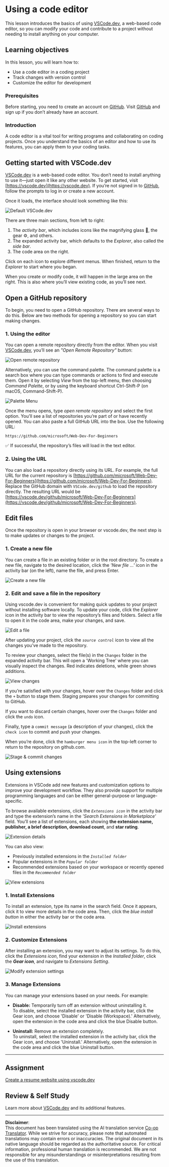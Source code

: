 <!--
CO_OP_TRANSLATOR_METADATA:
{
  "original_hash": "1ba61d96a11309a2a6ea507496dcf7e5",
  "translation_date": "2025-08-29T13:25:55+00:00",
  "source_file": "8-code-editor/1-using-a-code-editor/README.md",
  "language_code": "en"
}
-->
# Using a code editor

This lesson introduces the basics of using [VSCode.dev](https://vscode.dev), a web-based code editor, so you can modify your code and contribute to a project without needing to install anything on your computer.

## Learning objectives

In this lesson, you will learn how to:

- Use a code editor in a coding project
- Track changes with version control
- Customize the editor for development

### Prerequisites

Before starting, you need to create an account on [GitHub](https://github.com). Visit [GitHub](https://github.com/) and sign up if you don’t already have an account.

### Introduction

A code editor is a vital tool for writing programs and collaborating on coding projects. Once you understand the basics of an editor and how to use its features, you can apply them to your coding tasks.

## Getting started with VSCode.dev

[VSCode.dev](https://vscode.dev) is a web-based code editor. You don’t need to install anything to use it—just open it like any other website. To get started, visit [https://vscode.dev](https://vscode.dev). If you’re not signed in to [GitHub](https://github.com/), follow the prompts to log in or create a new account.

Once it loads, the interface should look something like this:

![Default VSCode.dev](../../../../translated_images/default-vscode-dev.5d06881d65c1b3234ce50cd9ed3b0028e6031ad5f5b441bcbed96bfa6311f6d0.en.png)

There are three main sections, from left to right:

1. The _activity bar_, which includes icons like the magnifying glass 🔎, the gear ⚙️, and others.
2. The expanded activity bar, which defaults to the _Explorer_, also called the _side bar_.
3. The code area on the right.

Click on each icon to explore different menus. When finished, return to the _Explorer_ to start where you began.

When you create or modify code, it will happen in the large area on the right. This is also where you’ll view existing code, as you’ll see next.

## Open a GitHub repository

To begin, you need to open a GitHub repository. There are several ways to do this. Below are two methods for opening a repository so you can start making changes.

### 1. Using the editor

You can open a remote repository directly from the editor. When you visit [VSCode.dev](https://vscode.dev), you’ll see an _"Open Remote Repository"_ button:

![Open remote repository](../../../../translated_images/open-remote-repository.bd9c2598b8949e7fc283cdfc8f4050c6205a7c7c6d3f78c4b135115d037d6fa2.en.png)

Alternatively, you can use the command palette. The command palette is a search box where you can type commands or actions to find and execute them. Open it by selecting _View_ from the top-left menu, then choosing _Command Palette_, or by using the keyboard shortcut Ctrl-Shift-P (on macOS, Command-Shift-P).

![Palette Menu](../../../../translated_images/palette-menu.4946174e07f426226afcdad707d19b8d5150e41591c751c45b5dee213affef91.en.png)

Once the menu opens, type _open remote repository_ and select the first option. You’ll see a list of repositories you’re part of or have recently opened. You can also paste a full GitHub URL into the box. Use the following URL:

```
https://github.com/microsoft/Web-Dev-For-Beginners
```

✅ If successful, the repository’s files will load in the text editor.

### 2. Using the URL

You can also load a repository directly using its URL. For example, the full URL for the current repository is [https://github.com/microsoft/Web-Dev-For-Beginners](https://github.com/microsoft/Web-Dev-For-Beginners). Replace the GitHub domain with `VSCode.dev/github` to load the repository directly. The resulting URL would be [https://vscode.dev/github/microsoft/Web-Dev-For-Beginners](https://vscode.dev/github/microsoft/Web-Dev-For-Beginners).

## Edit files

Once the repository is open in your browser or vscode.dev, the next step is to make updates or changes to the project.

### 1. Create a new file

You can create a file in an existing folder or in the root directory. To create a new file, navigate to the desired location, click the _'New file ...'_ icon in the activity bar (on the left), name the file, and press Enter.

![Create a new file](../../../../translated_images/create-new-file.2814e609c2af9aeb6c6fd53156c503ac91c3d538f9cac63073b2dd4a7631f183.en.png)

### 2. Edit and save a file in the repository

Using vscode.dev is convenient for making quick updates to your project without installing software locally. To update your code, click the _Explorer_ icon in the activity bar to view the repository’s files and folders. Select a file to open it in the code area, make your changes, and save.

![Edit a file](../../../../translated_images/edit-a-file.52c0ee665ef19f08119d62d63f395dfefddc0a4deb9268d73bfe791f52c5807a.en.png)

After updating your project, click the _`source control`_ icon to view all the changes you’ve made to the repository.

To review your changes, select the file(s) in the `Changes` folder in the expanded activity bar. This will open a 'Working Tree' where you can visually inspect the changes. Red indicates deletions, while green shows additions.

![View changes](../../../../translated_images/working-tree.c58eec08e6335c79cc708c0c220c0b7fea61514bd3c7fb7471905a864aceac7c.en.png)

If you’re satisfied with your changes, hover over the `Changes` folder and click the `+` button to stage them. Staging prepares your changes for committing to GitHub.

If you want to discard certain changes, hover over the `Changes` folder and click the `undo` icon.

Finally, type a `commit message` (a description of your changes), click the `check icon` to commit and push your changes.

When you’re done, click the `hamburger menu icon` in the top-left corner to return to the repository on github.com.

![Stage & commit changes](../../../../8-code-editor/images/edit-vscode.dev.gif)

## Using extensions

Extensions in VSCode add new features and customization options to improve your development workflow. They also provide support for multiple programming languages and can be either general-purpose or language-specific.

To browse available extensions, click the _`Extensions icon`_ in the activity bar and type the extension’s name in the _'Search Extensions in Marketplace'_ field. You’ll see a list of extensions, each showing **the extension name, publisher, a brief description, download count**, and **star rating**.

![Extension details](../../../../translated_images/extension-details.9f8f1fd4e9eb2de5069ae413119eb8ee43172776383ebe2f7cf640e11df2e106.en.png)

You can also view:
- Previously installed extensions in the _`Installed folder`_
- Popular extensions in the _`Popular folder`_
- Recommended extensions based on your workspace or recently opened files in the _`Recommended folder`_

![View extensions](../../../../translated_images/extensions.eca0e0c7f59a10b5c88be7fe24b3e32cca6b6058b35a49026c3a9d80b1813b7c.en.png)

### 1. Install Extensions

To install an extension, type its name in the search field. Once it appears, click it to view more details in the code area. Then, click the _blue install button_ in either the activity bar or the code area.

![Install extensions](../../../../8-code-editor/images/install-extension.gif)

### 2. Customize Extensions

After installing an extension, you may want to adjust its settings. To do this, click the _Extensions icon_, find your extension in the _Installed folder_, click the _**Gear icon**_, and navigate to _Extensions Setting_.

![Modify extension settings](../../../../translated_images/extension-settings.21c752ae4f4cdb78a867f140ccd0680e04619d0c44bb4afb26373e54b829d934.en.png)

### 3. Manage Extensions

You can manage your extensions based on your needs. For example:

- **Disable:** Temporarily turn off an extension without uninstalling it.  
  To disable, select the installed extension in the activity bar, click the Gear icon, and choose 'Disable' or 'Disable (Workspace).' Alternatively, open the extension in the code area and click the blue Disable button.

- **Uninstall:** Remove an extension completely.  
  To uninstall, select the installed extension in the activity bar, click the Gear icon, and choose 'Uninstall.' Alternatively, open the extension in the code area and click the blue Uninstall button.

---

## Assignment

[Create a resume website using vscode.dev](https://github.com/microsoft/Web-Dev-For-Beginners/blob/main/8-code-editor/1-using-a-code-editor/assignment.md)

## Review & Self Study

Learn more about [VSCode.dev](https://code.visualstudio.com/docs/editor/vscode-web?WT.mc_id=academic-0000-alfredodeza) and its additional features.

---

**Disclaimer**:  
This document has been translated using the AI translation service [Co-op Translator](https://github.com/Azure/co-op-translator). While we strive for accuracy, please note that automated translations may contain errors or inaccuracies. The original document in its native language should be regarded as the authoritative source. For critical information, professional human translation is recommended. We are not responsible for any misunderstandings or misinterpretations resulting from the use of this translation.